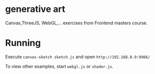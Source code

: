 # generative art

Canvas,ThreeJS, WebGL,... exercises from Frontend masters course.

# Running

Execute
`canvas-sketch sketch.js`
and open `http://192.168.0.9:9966/`

To view other examples, start `webgl.js` or `shader.js`.
